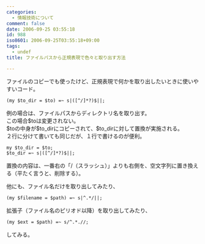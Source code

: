 ```yaml
---
categories:
  - 情報技術について
comment: false
date: 2006-09-25 03:55:18
id: 988
iso8601: 2006-09-25T03:55:18+09:00
tags:
  - undef
title: ファイルパスから正規表現で色々と取り出す方法

---
```


<div class="entry-body">
                                 <p>ファイルのコピーでも使ったけど、正規表現で何かを取り出したいときに使いやすいコード。</p>

```default
(my $to_dir = $to) =~ s|([^/]*?)$||;
```

<p>例の場合は、ファイルパスからディレクトリ名を取り出す。<br />
この場合$toは変更されない。<br />
$toの中身が$to_dirにコピーされて、$to_dirに対して置換が実施される。<br />
２行に分けて書いても同じだが、１行で書けるのが便利。</p>

```default
my $to_dir = $to;
$to_dir =~ s|([^/]*?)$||;
```

<p>置換の内容は、一番右の「/（スラッシュ）」よりも右側を、空文字列に置き換える（平たく言うと、削除する）。</p>

<p>他にも、ファイル名だけを取り出してみたり、</p>

```default
(my $filename = $path) =~ s|^.*/||;
```

<p>拡張子（ファイル名のピリオド以降）を取り出してみたり、</p>

```default
(my $ext = $path) =~ s/^.*.//;
```

<p>してみる。</p>
                              </div>
    	